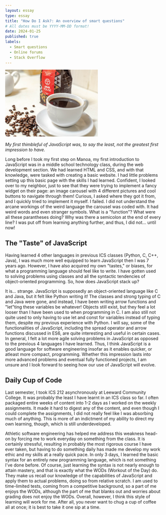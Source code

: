 ```yaml
---
layout: essay
type: essay
title: "How Do I Ask?: An overview of smart questions"
# All dates must be YYYY-MM-DD format!
date: 2024-01-25
published: true
labels:
  - Smart questions
  - Online forums
  - Stack Overflow
---
```


<img width="300px" class="rounded float-start pe-4" src="../img/sips-of-java.jpg">

*My first thimbleful of JavaScript was, to say the least, not the greatest first impression to have.*

Long before I took my first step on Manoa, my first introduction to JavaScript was in a middle school technology class, during the web development section. We had learned HTML and CSS, and with that knowledge, were tasked with creating a basic website. I had little problems setting up this basic page with the skills I had learned. Confident, I looked over to my neighbor, just to see that they were trying to implement a fancy widget on their page: an image carousel with 4 different pictures and cool buttons to navigate through them! Curious, I asked where they got it from, and I quickly tried to implement it myself. I failed. I did not understand the arcane workings of the weird language the carousel was coded with. It had weird words and even stranger symbols. What is a "function"? What were all these parantheses doing? Why was there a semicolon at the end of every line? I was put off from learning anything further, and thus, I did not... until now!

## The "Taste" of JavaScript

Having learned 4 other languages in previous ICS classes (Python, C, C++, Java), I was much more well equipped to learn JavaScript then I was 7 years ago. However, I have also acquired my own "tastes," or biases, for what a programming language should feel like to write. I have gotten used to solving problems using classes and all the syntactic tendencies of object-oriented programming. So, how does JavaScript stack up? 

It is... strange. JavaScript is supposedly an object-oriented language like C and Java, but it felt like Python writing it! The classes and strong typing of C and Java were gone, and instead, I have been writing arrow functions and "let"ting these variables be whatever! Objects still exist, but they feel a lot looser than I have been used to when programming in C. I am also still not quite used to only having to use let and const for variables instead of typing them, despite my previous experience with Python. I will say, some of the functionalities of JavaScript, including the spread operator and arrow functions discussed in ES6, are quite interesting and useful in certain cases. In general, I felt a lot more agile solving problems in JavaScript as opposed to the previous 4 languages I have learned. Thus, I think JavaScript is a good language for software engineering insofar as it enables quicker, or atleast more compact, programming. Whether this impression lasts into more advanced problems and eventual fully functioned projects, I am unsure and I look forward to seeing how our use of JavaScript will evolve.
 
## Daily Cup of Code

Last semester, I took ICS 212 asynchronously at Leeward Community College. It was probably the least I have learnt in an ICS class so far. I often packaged entire weeks of content into 1-2 days as I worked on the weekly assignments. It made it hard to digest any of the content, and even though I could complete the assignments, I did not really feel like I was absorbing much of anything. This is more of an indictment of my ability to direct my own learning, though, which is still underdeveloped. 

Athletic software engineering has helped me address this weakness head-on by forcing me to work everyday on something from the class. It is certainly stressful, resulting in probably the most rigorous course I have ever taken, but having to do something daily has made me develop my work ethic and my skills at a really quick pace. In only 3 days, I learned the basic syntax for an entirely new programming language, which is not something I've done before. Of course, just learning the syntax is not nearly enough to attain mastery, and that is exactly what the WODs (Workout of the Day) do. They make us recall our knowledge of the capabilities of JavaScript and apply them to actual problems, doing so from relative scratch. I am used to time-limited tests, coming from a competitive background, so a part of me enjoys the WODs, although the part of me that blanks out and worries about grading does not enjoy the WODs. Overall, however, I think this style of learning will work for me. After all, you never want to chug a cup of coffee all at once; it is best to take it one sip at a time.
